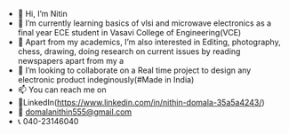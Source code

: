- 🙏 Hi, I’m Nitin
- 🌱 I’m currently learning basics of vlsi and microwave electronics as a final year ECE student in Vasavi College of Engineering(VCE)
- 👀 Apart from my academics, I’m also interested in Editing, photography, chess, drawing, doing research on current issues by reading newspapers apart from my a
- 💞️ I’m looking to collaborate on a Real time project to design any electronic product indeginously(#Made in India)
- 📫 You can reach me on
-   📢LinkedIn(https://www.linkedin.com/in/nithin-domala-35a5a4243/)
-   📧 domalanithin555@gmail.com
-   📞 040-23146040
<!---
Nithind159/Nithind159 is a ✨ special ✨ repository because its `README.md` (this file) appears on your GitHub profile.
You can click the Preview link to take a look at your changes.
--->
